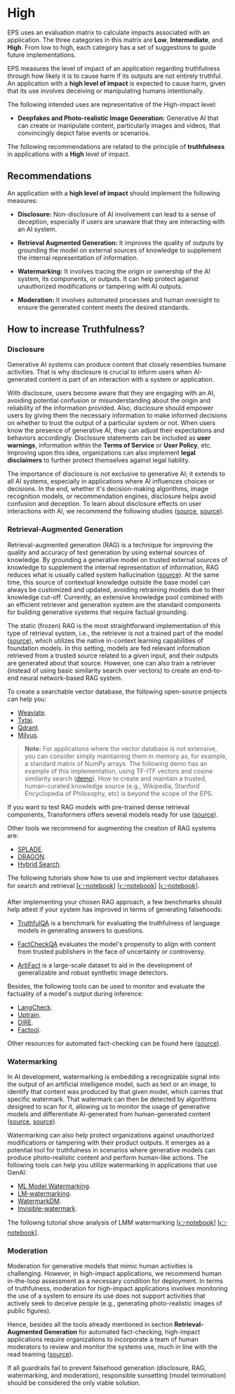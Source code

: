 # High

EPS uses an evaluation matrix to calculate impacts associated with an application. The three categories in this matrix are **Low**, **Intermediate**, and **High**. From low to high, each category has a set of suggestions to guide future implementations.

EPS measures the level of impact of an application regarding truthfulness through how likely it is to cause harm if its outputs are not entirely truthful. An application with a **high level of impact** is expected to cause harm, given that its use involves deceiving or manipulating humans intentionally.

The following intended uses are representative of the High-impact level:

- **Deepfakes and Photo-realistic Image Generation:** Generative AI that can create or manipulate content, particularly images and videos, that convincingly depict false events or scenarios.

The following recommendations are related to the principle of **truthfulness** in applications with a **High** level of impact.

## Recommendations

An application with a **high level of impact** should implement the following measures:

- **Disclosure:** Non-disclosure of AI involvement can lead to a sense of deception, especially if users are unaware that they are interacting with an AI system.

- **Retrieval Augmented Generation:** It improves the quality of outputs by grounding the model on external sources of knowledge to supplement the internal representation of information.

- **Watermarking:** It involves tracing the origin or ownership of the AI system, its components, or outputs. It can help protect against unauthorized modifications or tampering with AI outputs.

- **Moderation:** It involves automated processes and human oversight to ensure the generated content meets the desired standards.

## How to increase Truthfulness?

### Disclosure

Generative AI systems can produce content that closely resembles humane activities. That is why disclosure is crucial to inform users when AI-generated content is part of an interaction with a system or application.

With disclosure, users become aware that they are engaging with an AI, avoiding potential confusion or misunderstanding about the origin and reliability of the information provided. Also, disclosure should empower users by giving them the necessary information to make informed decisions on whether to trust the output of a particular system or not. When users know the presence of generative AI, they can adjust their expectations and behaviors accordingly. Disclosure statements can be included as **user warnings**, information within the **Terms of Service** or **User Policy**, etc. Improving upon this idea, organizations can also implement **legal disclaimers** to further protect themselves against legal liability.

The importance of disclosure is not exclusive to generative AI; it extends to all AI systems, especially in applications where AI influences choices or decisions. In the end, whether it's decision-making algorithms, image recognition models, or recommendation engines, disclosure helps avoid confusion and deception. To learn about disclosure effects on user interactions with AI, we recommend the following studies ([source](https://arxiv.org/abs/2303.06217), [source](https://arxiv.org/abs/2311.15544)).

### Retrieval-Augmented Generation

Retrieval-augmented generation (RAG) is a technique for improving the quality and accuracy of text generation by using external sources of knowledge. By grounding a generative model on trusted external sources of knowledge to supplement the internal representation of information, RAG reduces what is usually called system hallucination ([source](https://arxiv.org/abs/2104.07567)). At the same time, this source of contextual knowledge outside the base model can always be customized and updated, avoiding retraining models due to their knowledge cut-off. Currently, an extensive knowledge pool combined with an efficient retriever and generation system are the standard components for building generative systems that require factual grounding.

The static (frozen) RAG is the most straightforward implementation of this type of retrieval system, i.e., the retriever is not a trained part of the model ([source](https://arxiv.org/abs/2005.11401)), which utilizes the native in-context learning capabilities of foundation models. In this setting, models are fed relevant information retrieved from a trusted source related to a given input, and their outputs are generated about that source. However, one can also train a retriever (instead of using basic similarity search over vectors) to create an end-to-end neural network-based RAG system.

To create a searchable vector database, the following open-source projects can help you:

- [Weaviate](https://github.com/weaviate/weaviate).
- [Txtai](https://github.com/neuml/txtai).
- [Qdrant](https://github.com/qdrant/qdrant).
- [Milvus](https://github.com/milvus-io/milvus).

> **Note:** For applications where the vector database is not extensive, you can consider simply maintaining them in memory as, for example, a standard matrix of NumPy arrays. The following demo has an example of this implementation, using TF-ITF vectors and cosine similarity search ([demo](https://huggingface.co/spaces/nicholasKluge/TeenyTinyLlama-Chat)). How to create and maintain a trusted, human-curated knowledge source (e.g., Wikipedia, Stanford Encyclopedia of Philosophy, etc) is beyond the scope of the EPS.

If you want to test RAG models with pre-trained dense retrieval components, Transformers offers several models ready for use ([source](https://huggingface.co/docs/transformers/v4.14.1/model_doc/rag)).

Other tools we recommend for augmenting the creation of RAG systems are:

- [SPLADE](https://github.com/naver/splade).
- [DRAGON](https://github.com/facebookresearch/dpr-scale/tree/main/dragon).
- [Hybrid Search](https://docs.pinecone.io/docs/hybrid-search).

The following tutorials show how to use and implement vector databases for search and retrieval [[👉notebook](https://github.com/openai/openai-cookbook/blob/main/examples/vector_databases/qdrant/QA_with_Langchain_Qdrant_and_OpenAI.ipynb)] [[👉notebook](https://github.com/openai/openai-cookbook/blob/main/examples/vector_databases/weaviate/Using_Weaviate_for_embeddings_search.ipynb)] [[👉notebook](https://github.com/openai/openai-cookbook/blob/main/examples/vector_databases/pinecone/Gen_QA.ipynb)].

After implementing your chosen RAG approach, a few benchmarks should help attest if your system has improved in terms of generating falsehoods:

- [TruthfulQA](https://github.com/sylinrl/TruthfulQA) is a benchmark for evaluating the truthfulness of language models in generating answers to questions.

- [FactCheckQA](https://arxiv.org/abs/2311.06697) evaluates the model's propensity to align with content from trusted publishers in the face of uncertainty or controversy.

- [ArtiFact](https://github.com/awsaf49/artifact) is a large-scale dataset to aid in the development of generalizable and robust synthetic image detectors.

Besides, the following tools can be used to monitor and evaluate the factuality of a model's output during inference:

- [LangCheck](https://github.com/citadel-ai/langcheck).
- [Uptrain](https://github.com/uptrain-ai/uptrain).
- [DIRE](https://github.com/ZhendongWang6/DIRE).
- [Factool](https://github.com/GAIR-NLP/factool).

Other resources for automated fact-checking can be found here ([source](https://github.com/Cartus/Automated-Fact-Checking-Resources)).

### Watermarking

In AI development, watermarking is embedding a recognizable signal into the output of an artificial intelligence model, such as text or an image, to identify that content was produced by that given model,  which carries that specific watermark. That watermark can then be detected by algorithms designed to scan for it, allowing us to monitor the usage of generative models and differentiate AI-generated from human-generated content ([source](https://arxiv.org/abs/2301.10226), [source](https://arxiv.org/abs/2305.12502)).

Watermarking can also help protect organizations against unauthorized modifications or tampering with their product outputs. It emerges as a potential tool for truthfulness in scenarios where generative models can produce photo-realistic content and perform human-like actions. The following tools can help you utilize watermarking in applications that use GenAI:

- [ML Model Watermarking](https://github.com/SAP/ml-model-watermarking).
- [LM-watermarking](https://github.com/jwkirchenbauer/lm-watermarking).
- [WatermarkDM](https://github.com/yunqing-me/WatermarkDM).
- [Invisible-watermark](https://github.com/Stability-AI/invisible-watermark-gpu).

The followng tutorial show analysis of LMM watermarking [[👉notebook](https://github.com/jwkirchenbauer/lm-watermarking/blob/main/experiments/watermarking_analysis.ipynb)] [[👉notebook](https://github.com/jwkirchenbauer/lm-watermarking/blob/main/experiments/watermarking_example_finding.ipynb)].

### Moderation

Moderation for generative models that mimic human activities is challenging. However, in high-impact applications, we recommend human in-the-loop assessment as a necessary condition for deployment. In terms of truthfulness, moderation for high-impact applications involves monitoring the use of a system to ensure its use does not support activities that actively seek to deceive people (e.g., generating photo-realistic images of public figures).

Hence, besides all the tools already mentioned in section **Retrieval-Augmented Generation** for automated fact-checking, high-impact applications require organizations to incorporate a team of human moderators to review and monitor the systems use, much in line with the read teaming ([source](https://arxiv.org/abs/2209.07858)).

If all guardrails fail to prevent falsehood generation (disclosure, RAG, watermarking, and moderation), responsible sunsetting (model termination) should be considered the only viable solution.
